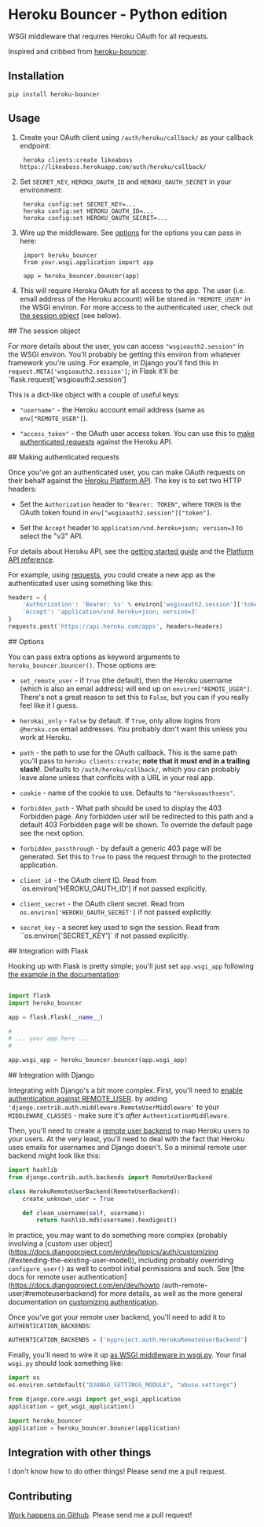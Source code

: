 # Heroku Bouncer - Python edition

WSGI middleware that requires Heroku OAuth for all requests.

Inspired and cribbed from [heroku-bouncer](https://github.com/heroku/heroku-bouncer).

## Installation

```
pip install heroku-bouncer
```

## Usage

1. Create your OAuth client using `/auth/heroku/callback/` as your callback
   endpoint:

        heroku clients:create likeaboss https://likeaboss.herokuapp.com/auth/heroku/callback/

2. Set `SECRET_KEY`, `HEROKU_OAUTH_ID` and `HEROKU_OAUTH_SECRET` in your environment:

        heroku config:set SECRET_KEY=...
        heroku config:set HEROKU_OAUTH_ID=...
        heroku config:set HEROKU_OAUTH_SECRET=...

3. Wire up the middleware. See [options](#options) for the options you can
   pass in here:

        import heroku_bouncer
        from your.wsgi.application import app

        app = heroku_bouncer.bouncer(app)

4. This will require Heroku OAuth for all access to the app. The user
   (i.e. email address of the Heroku account) will be stored in `"REMOTE_USER"`
   in the WSGI environ. For more access to the authenticated user, check
   out [the session object](#session) (see below).

<a name="session"/>
## The session object

For more details about the user, you can access `"wsgioauth2.session"` in the
WSGI environ. You'll probably be getting this environ from whatever framework
you're using. For example, in Django you'll find this in
`request.META['wsgioauth2.session']`; in Flask it'll be
`flask.request['wsgioauth2.session']

This is a dict-like object with a couple of useful keys:

* `"username"` - the Heroku account email address (same as `env["REMOTE_USER"]`).

* `"access_token"` - the OAuth user access token. You can use this to
  [make authenticated requests](#making-requests) against the Heroku API.

<a name="making-requests"/>
## Making authenticated requests

Once you've got an authenticated user, you can make OAuth requests on their
behalf against the [Heroku Platform API](https://devcenter.heroku.com/articles/platform-api-quickstart).
The key is to set two HTTP headers:

* Set the `Authorization` header to `"Bearer: TOKEN"`, where `TOKEN` is the
  OAuth token found in `env["wsgioauth2.session"]["token"]`.

* Set the `Accept` header to `application/vnd.heroku+json; version=3` to
  select the "v3" API.

For details about Heroku API, see the
[getting started guide](https://devcenter.heroku.com/articles/platform-api-quickstart)
and the [Platform API reference](https://devcenter.heroku.com/articles/platform-api-reference).

For example, using [requests](http://python-requests.org/), you could create
a new app as the authenticated user using something like this:

```python
headers = {
    'Authorization': 'Bearer: %s' % environ['wsgioauth2.session']['token'],
    'Accept': 'application/vnd.heroku+json; version=3'
}
requests.post('https://api.heroku.com/apps', headers=headers)
```

<a name="options"/>
## Options

You can pass extra options as keyword arguments to `heroku_bouncer.bouncer()`.
Those options are:

* `set_remote_user` - if `True` (the default), then the Heroku username
  (which is also an email address) will end up on `environ["REMOTE_USER"]`.
  There's not a great reason to set this to `False`, but you can if you
  really feel like it I guess.

* `herokai_only` - `False` by default. If `True`, only allow logins from
  `@heroku.com` email addresses. You probably don't want this unless you
  work at Heroku.

* `path` - the path to use for the OAuth callback. This is the same path you'll
  pass to `heroku clients:create`; **note that it must end in a trailing
  slash!**. Defaults to ``/auth/heroku/callback/``, which you can probably
  leave alone unless that conflcits with a URL in your real app.

* `cookie` - name of the cookie to use. Defaults to `"herokuoauthsess"`.

*  `forbidden_path` - What path should be used to display the 403 Forbidden
   page. Any forbidden user will be redirected to this path and a default 403
   Forbidden page will be shown. To override the default  page see the next
   option.

* `forbidden_passthrough` - by default a generic 403 page will be generated. Set
  this to `True` to pass the request through to the protected application.

* `client_id` - the OAuth client ID. Read from `os.environ['HEROKU_OAUTH_ID']
  if not passed explicitly.

* `client_secret` - the OAuth client secret. Read from
  `os.environ['HEROKU_OAUTH_SECRET']` if not passed explicitly.

* `secret_key` - a secret key used to sign the session. Read from
  ``os.environ['SECRET_KEY']` if not passed explicitly.

<a name="flask"/>
## Integration with Flask

Hooking up with Flask is pretty simple; you'll just set `app.wsgi_app` following
[the example in the documentation](http://flask.pocoo.org/docs/quickstart/#hooking-in-wsgi-middlewares):

```python

import flask
import heroku_bouncer

app = flask.Flask(__name__)

#
# ... your app here ...
#

app.wsgi_app = heroku_bouncer.bouncer(app.wsgi_app)
```

<a name="django"/>
## Integration with Django

Integrating with Django's a bit more complex. First, you'll need to
[enable authentication against REMOTE_USER](https://docs.djangoproject.com/en/dev/howto/auth-remote-user/).
by adding `'django.contrib.auth.middleware.RemoteUserMiddleware'`
   to your ``MIDDLEWARE_CLASSES`` - make sure it's *after*
   `AuthenticationMiddleware`.

Then, you'll need to create a [remote user backend](https://docs.djangoproject.com/en/dev/howto/auth-remote-user/#remoteuserbackend) to map Heroku users to your users. At the very least,
you'll need to deal with the fact that Heroku uses emails for usernames and
Django doesn't. So a minimal remote user backend might look like this:

```python
import hashlib
from django.contrib.auth.backends import RemoteUserBackend

class HerokuRemoteUserBackend(RemoteUserBackend):
    create_unknown_user = True

    def clean_username(self, username):
        return hashlib.md5(username).hexdigest()
```

In practice, you may want to do something more complex (probably involving a
[custom user object](https://docs.djangoproject.com/en/dev/topics/auth/customizing
/#extending-the-existing-user-model)), including probably overriding
`configure_user()` as well to control initial permissions and such. See [the
docs for remote user authentication](https://docs.djangoproject.com/en/dev/howto
/auth-remote-user/#remoteuserbackend) for more details, as well as the more
general documentation on [customizing authentication](https://docs.djangoproject.com/en/dev/topics/auth/customizing/).

Once you've got your remote user backend, you'll need to add it to
`AUTHENTICATION_BACKENDS`:

```python
AUTHENTICATION_BACKENDS = ['myproject.auth.HerokuRemoteUserBackend']
```

Finally, you'll need to wire it up [as WSGI middleware in wsgi.py](https://docs.djangoproject.com/en/dev/howto/deployment/wsgi/#applying-wsgi-middleware). Your final `wsgi.py` should look
something like:

```python
import os
os.environ.setdefault("DJANGO_SETTINGS_MODULE", "abuse.settings")

from django.core.wsgi import get_wsgi_application
application = get_wsgi_application()

import heroku_bouncer
application = heroku_bouncer.bouncer(application)
```

## Integration with other things

I don't know how to do other things! Please send me a pull request.

## Contributing

[Work happens on Github](http://github.com/heroku/heroku-bouncer-python).
Please send me a pull request!
